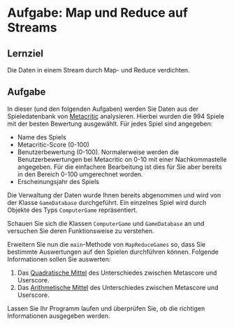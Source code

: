 # Aufgabe: Map und Reduce auf Streams

## Lernziel

Die Daten in einem Stream durch Map- und Reduce verdichten.

## Aufgabe

In dieser (und den folgenden Aufgaben) werden Sie Daten aus der Spieledatenbank von [Metacritic](http://www.metacritic.com) analysieren. Hierbei wurden die 994 Spiele mit der besten Bewertung ausgewählt. Für jedes Spiel sind angegeben:

  * Name des Spiels
  * Metacritic-Score (0-100)
  * Benutzerbewertung (0-100). Normalerweise werden die Benutzerbewertungen bei Metacritic on 0-10 mit einer Nachkommastelle angegeben. Für die einfachere Bearbeitung ist dies für Sie aber bereits in den Bereich 0-100 umgerechnet worden.
  * Erscheinungsjahr des Spiels

Die Verwaltung der Daten wurde Ihnen bereits abgenommen und wird von der Klasse `GameDatabase` durchgeführt. Ein einzelnes Spiel wird durch Objekte des Typs `ComputerGame` repräsentiert.

Schauen Sie sich die Klassen `ComputerGame` und `GameDatabase` an und versuchen Sie deren Funktionsweise zu verstehen.

Erweitern Sie nun die `main`-Methode von `MapReduceGames` so, dass Sie bestimmte Auswertungen auf den Spielen durchführen können. Folgende Informationen sollen Sie auswerten:

  1. Das [Quadratische Mittel](https://de.wikipedia.org/wiki/Quadratisches_Mittel) des Unterschiedes zwischen Metascore und Userscore.
  3. Das [Arithmetische Mittel](https://de.wikipedia.org/wiki/Arithmetisches_Mittel) des Unterschiedes zwischen Metascore und Userscore.

Lassen Sie Ihr Programm laufen und überprüfen Sie, ob die richtigen Informationen ausgegeben werden.
